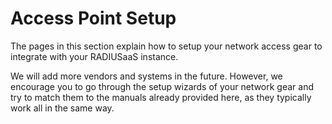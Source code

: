 # Access Point Setup

The pages in this section explain how to setup your network access gear to integrate with your RADIUSaaS instance.

We will add more vendors and systems in the future. However, we encourage you to go through the setup wizards of your network gear and try to match them to the manuals already provided here, as they typically work all in the same way.
